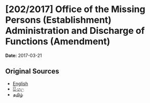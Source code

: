 # [202/2017] Office of the Missing Persons (Establishment)  Administration and Discharge of Functions (Amendment)

**Date:** 2017-03-21

## Original Sources

- [English](https://documents.gov.lk/view/bills/2017/3/202-2017_E.pdf)
- [සිංහල](https://documents.gov.lk/view/bills/2017/3/202-2017_S.pdf)
- [தமிழ்](https://documents.gov.lk/view/bills/2017/3/202-2017_T.pdf)
